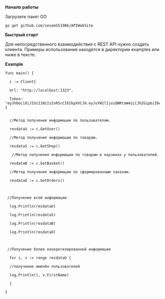 <b>Начало работы</b>

Загрузите пакет GO

	go get github.com/sesemSS1986/APIWebSite


<b>Быстрый старт</b>

Для непосредственного взаимодействия с REST API нужно создать клиента. Примеры использования находятся в директории examples или ниже в тексте.



<b>Example</b>

	func main() {
	
	  c := Client{
	
	  Url: "http://localhost:1323",
	
	  Token: "eyJhbGciOiJIUzI1NiIsInR5cCI6IkpXVCJ9.eyJuYW1lIjoiQWRtaW4iLCJhZG1pbiI6dHJ1ZSwiZXhwIjoxNzEzNDI3MDg1fQ.ecbIV7kyj6l31HnFLDfSX_Zr1ybMSmfnP4YlDkKcNQY", }
	
	
	  //Метод получения информации по пользователям.
	
	  resdataU := c.GetUser()
	
	  //Метод получения информации по товарам.
	
	  resdataS := c.GetShop()
	
	   //Метод получения информации по товарам в корзинах у пользователей.
	
	  resdataB := c.GetBasket()
	
	  //Метод получения информации по сформированным заказам.
	
	  resdataO := c.GetOrders()
	
	  
		
	 //Получение всей информации
	
	  log.Println(resdataU)
	
	  log.Println(resdataS)
	
	  log.Println(resdataB)
	
	  log.Println(resdataO)
	
	  
		
	 //Получение более конкретизированной информации
	
	  for i, v := range resdataU {
	
	  //получение именён пользователей
	
	  log.Println(i, v.FirstName)
	
	  }
	
	}
